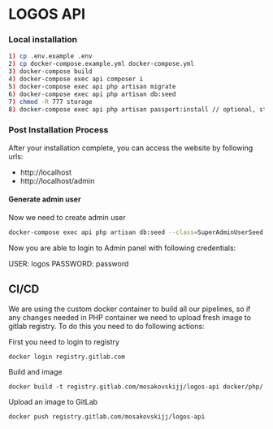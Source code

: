# LOGOS API

### Local installation

```bash
1) cp .env.example .env
2) cp docker-compose.example.yml docker-compose.yml
3) docker-compose build
4) docker-compose exec api composer i
5) docker-compose exec api php artisan migrate
6) docker-compose exec api php artisan db:seed
7) chmod -R 777 storage
8) docker-compose exec api php artisan passport:install // optional, step №-6 already covered passport tokens
```

### Post Installation Process

After your installation complete, you can access the website by following urls:
- http://localhost
- http://localhost/admin

#### Generate admin user
Now we need to create admin user
```bash
docker-compose exec api php artisan db:seed --class=SuperAdminUserSeed
```
Now you are able to login to Admin panel with following credentials:

USER: logos
PASSWORD: password


## CI/CD
We are using the custom docker container to build all our pipelines, so if any changes needed in PHP container we need
to upload fresh image to gitlab registry. To do this you need to do following actions:

First you need to login to registry
```
docker login registry.gitlab.com
```

Build and image
```
docker build -t registry.gitlab.com/mosakovskijj/logos-api docker/php/
```

Upload an image to GitLab
```
docker push registry.gitlab.com/mosakovskijj/logos-api
```
